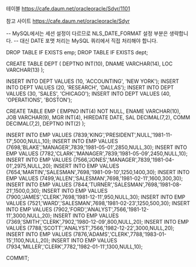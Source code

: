테이블
https://cafe.daum.net/oracleoracle/Sdyr/1101

참고 사이트
https://cafe.daum.net/oracleoracle/Sdyr



-- MySQL에서는 세션 설정이 다르므로 NLS_DATE_FORMAT 설정 부분은 생략합니다.
-- 대신 DATE 포맷 처리는 MySQL 쿼리에서 직접 처리해야 합니다.

DROP TABLE IF EXISTS emp;
DROP TABLE IF EXISTS dept;

CREATE TABLE DEPT (
DEPTNO INT(10),
DNAME VARCHAR(14),
LOC VARCHAR(13)
);

INSERT INTO DEPT VALUES (10, 'ACCOUNTING', 'NEW YORK');
INSERT INTO DEPT VALUES (20, 'RESEARCH',   'DALLAS');
INSERT INTO DEPT VALUES (30, 'SALES',      'CHICAGO');
INSERT INTO DEPT VALUES (40, 'OPERATIONS', 'BOSTON');

CREATE TABLE EMP (
EMPNO INT(4) NOT NULL,
ENAME VARCHAR(10),
JOB VARCHAR(9),
MGR INT(4),
HIREDATE DATE,
SAL DECIMAL(7,2),
COMM DECIMAL(7,2),
DEPTNO INT(2)
);

INSERT INTO EMP VALUES (7839,'KING','PRESIDENT',NULL,'1981-11-17',5000,NULL,10);
INSERT INTO EMP VALUES (7698,'BLAKE','MANAGER',7839,'1981-05-01',2850,NULL,30);
INSERT INTO EMP VALUES (7782,'CLARK','MANAGER',7839,'1981-05-09',2450,NULL,10);
INSERT INTO EMP VALUES (7566,'JONES','MANAGER',7839,'1981-04-01',2975,NULL,20);
INSERT INTO EMP VALUES (7654,'MARTIN','SALESMAN',7698,'1981-09-10',1250,1400,30);
INSERT INTO EMP VALUES (7499,'ALLEN','SALESMAN',7698,'1981-02-11',1600,300,30);
INSERT INTO EMP VALUES (7844,'TURNER','SALESMAN',7698,'1981-08-21',1500,0,30);
INSERT INTO EMP VALUES (7900,'JAMES','CLERK',7698,'1981-12-11',950,NULL,30);
INSERT INTO EMP VALUES (7521,'WARD','SALESMAN',7698,'1981-02-23',1250,500,30);
INSERT INTO EMP VALUES (7902,'FORD','ANALYST',7566,'1981-12-11',3000,NULL,20);
INSERT INTO EMP VALUES (7369,'SMITH','CLERK',7902,'1980-12-09',800,NULL,20);
INSERT INTO EMP VALUES (7788,'SCOTT','ANALYST',7566,'1982-12-22',3000,NULL,20);
INSERT INTO EMP VALUES (7876,'ADAMS','CLERK',7788,'1983-01-15',1100,NULL,20);
INSERT INTO EMP VALUES (7934,'MILLER','CLERK',7782,'1982-01-11',1300,NULL,10);

COMMIT;
